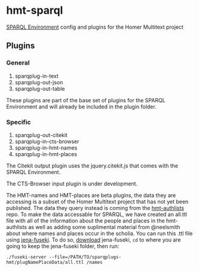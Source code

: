 hmt-sparql
==========

[SPARQL Environment](https://github.com/wcatron/SPARQL-Environment) config and plugins for the Homer Multitext project

## Plugins

### General

1. sparqplug-in-text
1. sparqplug-out-json
1. sparqplug-out-table

These plugins are part of the base set of plugins for the SPARQL Environment and will already be included in the plugin folder.

### Specific

1. sparqplug-out-citekit
1. sparqplug-in-cts-browser
1. sparqplug-in-hmt-names
1. sparqplug-in-hmt-places

The Citekit output plugin uses the jquery.citekit.js that comes with the SPARQL Environment.

The CTS-Browser input plugin is under development.

The HMT-names and HMT-places are beta plugins, the data they are accessing is a subset of the Homer Multitext project that has not yet been published. The data they query instead is coming from the [hmt-authlists](https://github.com/homermultitext/hmt-authlists/tree/master/data) repo. To make the data accessable for SPARQL, we have created an all.ttl file with all of the information about the people and places in the hmt-authlists as well as adding some suplimental material from @neelsmith about where names and places occur in the scholia.
You can run this .ttl file using [jena-fuseki](http://jena.apache.org/documentation/serving_data/index.html). To do so, [download](http://jena.apache.org/download/index.cgi) jena-fuseki, `cd` to where you are going to keep the jena-fuseki folder, then run:

	./fuseki-server --file=/PATH/TO/sparqplugs-hmt/plugNamePlaceData/all.ttl /names
